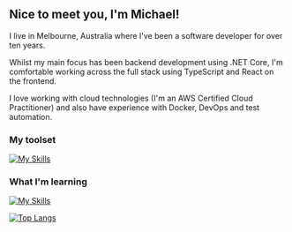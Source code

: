 ## Nice to meet you, I'm Michael!

I live in Melbourne, Australia where I've been a software developer for over 
ten years.

Whilst my main focus has been backend development using .NET Core, I'm 
comfortable working across the full stack using TypeScript and React on the
frontend.  

I love working with cloud technologies (I'm an AWS Certified Cloud Practitioner)
and also have experience with Docker, DevOps and test automation.

### My toolset
[![My Skills](https://skillicons.dev/icons?i=dotnet,arch,aws,c,docker,neovim,postgres,react,ts,vscode)](https://skillicons.dev)

### What I'm learning
[![My Skills](https://skillicons.dev/icons?i=flutter,go)](https://skillicons.dev)

[![Top Langs](https://github-readme-stats.vercel.app/api/top-langs/?username=michaelbagnato&layout=donut&theme=synthwave)](https://github.com/anuraghazra/github-readme-stats)


